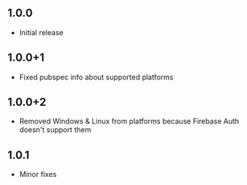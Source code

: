 ## 1.0.0

* Initial release

## 1.0.0+1

* Fixed pubspec info about supported platforms

## 1.0.0+2

* Removed Windows & Linux from platforms because Firebase Auth doesn't support them

## 1.0.1

* Minor fixes